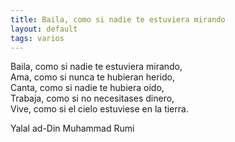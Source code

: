 ```yaml
---
title: Baila, como si nadie te estuviera mirando
layout: default
tags: varios
---
```


<div class="poem">
<p>Baila, como si nadie te estuviera mirando,<br>
Ama, como si nunca te hubieran herido,<br>
Canta, como si nadie te hubiera oído,<br>
Trabaja, como si no necesitases dinero,<br>
Vive, como si el cielo estuviese en la tierra.</p>

<span class="author">Yalal ad-Din Muhammad Rumi</span>
</div>
